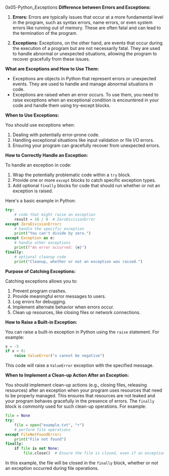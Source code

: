 0x05-Python_Exceptions
**Difference between Errors and Exceptions:**

1. **Errors:** Errors are typically issues that occur at a more fundamental level in the program, such as syntax errors, name errors, or even system errors like running out of memory. These are often fatal and can lead to the termination of the program.

2. **Exceptions:** Exceptions, on the other hand, are events that occur during the execution of a program but are not necessarily fatal. They are used to handle abnormal or unexpected situations, allowing the program to recover gracefully from these issues.

**What are Exceptions and How to Use Them:**

- Exceptions are objects in Python that represent errors or unexpected events. They are used to handle and manage abnormal situations in code.
- Exceptions are raised when an error occurs. To use them, you need to raise exceptions when an exceptional condition is encountered in your code and handle them using try-except blocks.

**When to Use Exceptions:**

You should use exceptions when:

1. Dealing with potentially error-prone code.
2. Handling exceptional situations like input validation or file I/O errors.
3. Ensuring your program can gracefully recover from unexpected errors.

**How to Correctly Handle an Exception:**

To handle an exception in code:

1. Wrap the potentially problematic code within a `try` block.
2. Provide one or more `except` blocks to catch specific exception types.
3. Add optional `finally` blocks for code that should run whether or not an exception is raised.

Here's a basic example in Python:

```python
try:
    # code that might raise an exception
    result = 10 / 0  # ZeroDivisionError
except ZeroDivisionError:
    # handle the specific exception
    print("You can't divide by zero.")
except Exception as e:
    # handle other exceptions
    print(f"An error occurred: {e}")
finally:
    # optional cleanup code
    print("Cleanup, whether or not an exception was raised.")
```

**Purpose of Catching Exceptions:**

Catching exceptions allows you to:

1. Prevent program crashes.
2. Provide meaningful error messages to users.
3. Log errors for debugging.
4. Implement alternate behavior when errors occur.
5. Clean up resources, like closing files or network connections.

**How to Raise a Built-in Exception:**

You can raise a built-in exception in Python using the `raise` statement. For example:

```python
x = -5
if x < 0:
    raise ValueError("x cannot be negative")
```

This code will raise a `ValueError` exception with the specified message.

**When to Implement a Clean-up Action After an Exception:**

You should implement clean-up actions (e.g., closing files, releasing resources) after an exception when your program uses resources that need to be properly managed. This ensures that resources are not leaked and your program behaves gracefully in the presence of errors. The `finally` block is commonly used for such clean-up operations. For example:

```python
file = None
try:
    file = open("example.txt", "r")
    # perform file operations
except FileNotFoundError:
    print("File not found")
finally:
    if file is not None:
        file.close()  # Ensure the file is closed, even if an exception occurred.
```

In this example, the file will be closed in the `finally` block, whether or not an exception occurred during file operations.